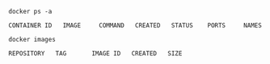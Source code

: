 ```console
docker ps -a

CONTAINER ID   IMAGE     COMMAND   CREATED   STATUS    PORTS     NAMES
```

```console
docker images

REPOSITORY   TAG       IMAGE ID   CREATED   SIZE
```
